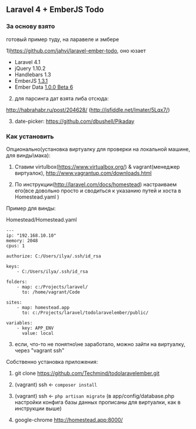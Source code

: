 ## Laravel 4 + EmberJS Todo

### За основу взято

готовый пример туду, на ларавеле и эмбере

1)https://github.com/jahvi/laravel-ember-todo, оно юзает

- Laravel 4.1
- jQuery 1.10.2
- Handlebars 1.3
- EmberJS [1.3.1](http://builds.emberjs.com/tags/v1.3.1/ember.js)
- Ember Data [1.0.0 Beta 6](http://builds.emberjs.com/tags/v1.0.0-beta.6/ember-data.js)

2) для парсинга дат взята либа отсюда:

http://habrahabr.ru/post/204628/ (http://jsfiddle.net/Imater/5Lqx7/)

3) date-picker: https://github.com/dbushell/Pikaday

### Как установить

Опционально(установка виртуалку для проверки на локальной машине, для винды\мака):

1) Ставим virtulbox(https://www.virtualbox.org/) & vagrant(менеджер виртуалок), http://www.vagrantup.com/downloads.html

2) По инструкции(http://laravel.com/docs/homestead) настраиваем его(все довольно просто и сводиться к указанию путей и хоста в Homestead.yaml )

Пример для винды:

Homestead/Homestead.yaml

```
---
ip: "192.168.10.10"
memory: 2048
cpus: 1

authorize: C:/Users/ilya/.ssh/id_rsa

keys:
    - C:/Users/ilya/.ssh/id_rsa

folders:
    - map: c:/Projects/laravel/
      to: /home/vagrant/Code

sites:
    - map: homestead.app
      to: c:/Projects/laravel/todolaravelember/public/

variables:
    - key: APP_ENV
      value: local
```

3) если, что-то не понятно\не заработало, можно зайти на виртуалку, через "vagrant ssh"

Собственно установка приложения:

1. git clone https://github.com/Techmind/todolaravelember.git

2. (vagrant) ssh <- `composer install`

3. (vagrant) ssh <- `php artisan migrate` (в app/config/database.php настройки конфига базы данных прописаны для виртуалки, как в инструкции выше)

4. google-chrome http://homestead.app:8000/